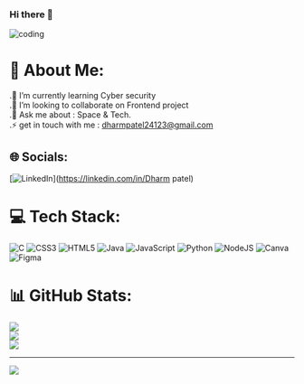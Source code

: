 ### Hi there 👋


![coding](https://github.com/Dharm2412/Dharm2412/assets/142787486/0be5b702-579d-4726-a2b7-2278f11be1e4)


# 💫 About Me:
.🌱 I’m currently learning Cyber security<br>.👯 I’m looking to collaborate on Frontend project<br>.💬 Ask me about : Space & Tech.<br>.⚡ get in touch with me : dharmpatel24123@gmail.com


## 🌐 Socials:
[![LinkedIn](https://img.shields.io/badge/LinkedIn-%230077B5.svg?logo=linkedin&logoColor=white)](https://linkedin.com/in/Dharm patel) 

# 💻 Tech Stack:
![C](https://img.shields.io/badge/c-%2300599C.svg?style=for-the-badge&logo=c&logoColor=white) ![CSS3](https://img.shields.io/badge/css3-%231572B6.svg?style=for-the-badge&logo=css3&logoColor=white) ![HTML5](https://img.shields.io/badge/html5-%23E34F26.svg?style=for-the-badge&logo=html5&logoColor=white) ![Java](https://img.shields.io/badge/java-%23ED8B00.svg?style=for-the-badge&logo=openjdk&logoColor=white) ![JavaScript](https://img.shields.io/badge/javascript-%23323330.svg?style=for-the-badge&logo=javascript&logoColor=%23F7DF1E) ![Python](https://img.shields.io/badge/python-3670A0?style=for-the-badge&logo=python&logoColor=ffdd54) ![NodeJS](https://img.shields.io/badge/node.js-6DA55F?style=for-the-badge&logo=node.js&logoColor=white) ![Canva](https://img.shields.io/badge/Canva-%2300C4CC.svg?style=for-the-badge&logo=Canva&logoColor=white) ![Figma](https://img.shields.io/badge/figma-%23F24E1E.svg?style=for-the-badge&logo=figma&logoColor=white)
# 📊 GitHub Stats:
![](https://github-readme-stats.vercel.app/api?username=Dharm2412&theme=dark&hide_border=true&include_all_commits=false&count_private=false)<br/>
![](https://github-readme-streak-stats.herokuapp.com/?user=Dharm2412&theme=dark&hide_border=true)<br/>
![](https://github-readme-stats.vercel.app/api/top-langs/?username=Dharm2412&theme=dark&hide_border=true&include_all_commits=false&count_private=false&layout=compact)

---
[![](https://visitcount.itsvg.in/api?id=Dharm2412&icon=0&color=0)](https://visitcount.itsvg.in)

<!-- Proudly created with GPRM ( https://gprm.itsvg.in ) -->
